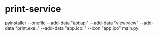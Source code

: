 # print-service

pyinstaller --onefile --add-data "api:api" --add-data "view:view" --add-data "print.exe:." --add-data "app.ico:." --icon "app.ico" main.py